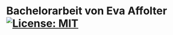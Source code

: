 # Bachelorarbeit von Eva Affolter [![License: MIT](https://img.shields.io/badge/License-MIT-yellow.svg)](https://opensource.org/licenses/MIT)
